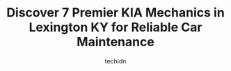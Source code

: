 ---
layout: ampstory
image: https://images.unsplash.com/photo-1474015977340-64a93f54a9f5?ixlib=rb-4.0.3&ixid=MnwxMjA3fDB8MHxwaG90by1wYWdlfHx8fGVufDB8fHx8&auto=format&fit=crop&w=640&h=853&q=80
author: techidn
featured: false
description: Experience the excellence of automotive service by visiting the 7 best KIA Mechanic in Lexington KY, USA. With their expertise, attention to detail, and commitment to customer satisfaction, 
title: Discover 7 Premier KIA Mechanics in Lexington KY for Reliable Car Maintenance
cover:
   title: Discover 7 Premier KIA Mechanics in Lexington KY for Reliable Car Maintenance
   subtitle: Rickpate
   background: https://images.unsplash.com/photo-1474015977340-64a93f54a9f5?ixlib=rb-4.0.3&ixid=MnwxMjA3fDB8MHxwaG90by1wYWdlfHx8fGVufDB8fHx8&auto=format&fit=crop&w=640&h=853&q=80

pages: 
 - layout: thirds
   top: <h1>#1 Strong Auto</h1>
   bottom: "<p>Have done business with Strong Auto for yearsThe owners are very knowledgeableAbout the used car industryBest financing options in townKris is always very professionalCou</p>"
   background: https://www.knot35.com/toplist/wp-content/uploads/2023/06/best-kia-mechanic-1-in-lexington-ky-1685838906.jpeg
   backgroundblur: true
 - layout: thirds
   top: <h1>#2 Kentucky Collision Center - South Broadway</h1>
   bottom: "<p>422 Angliana Ave, Lexington, KY 40508, United States</p>"
   background: https://www.knot35.com/toplist/wp-content/uploads/2023/06/best-kia-mechanic-2-in-lexington-ky-1685838907.jpeg
   cta:
      link: https://www.knot35.com/toplist/discover-7-premier-kia-mechanics-in-lexington-ky-for-reliable-car-maintenance/
      text: Discover 7 Premier KIA Mechanics in Lexington KY for Reliable Car Maintenance
 - layout: thirds
   top: <h1>#3 Tonys Automotive Repair, LCC.</h1>
   bottom: "<p>857 Angliana Ave, Lexington, KY 40508, United States</p>"
   background: https://www.knot35.com/toplist/wp-content/uploads/2023/06/best-kia-mechanic-3-in-lexington-ky-1685838907.jpeg
   cta:
      link: https://www.knot35.com/toplist/discover-7-premier-kia-mechanics-in-lexington-ky-for-reliable-car-maintenance/
      text: Discover 7 Premier KIA Mechanics in Lexington KY for Reliable Car Maintenance
 - layout: thirds
   top: <h1>#4 Broadway Auto Mall</h1>
   bottom: "<p>1651 N Broadway, Lexington, KY 40505, United States</p>"
   background: https://images.unsplash.com/photo-1618005182384-a83a8bd57fbe?ixlib=rb-4.0.3&ixid=MnwxMjA3fDB8MHxwaG90by1wYWdlfHx8fGVufDB8fHx8&auto=format&fit=crop&w=640&h=853&q=80
   cta:
      link: https://www.knot35.com/toplist/discover-7-premier-kia-mechanics-in-lexington-ky-for-reliable-car-maintenance/
      text: Discover 7 Premier KIA Mechanics in Lexington KY for Reliable Car Maintenance
 - layout: thirds
   top: <h1>#5 Rod Hatfield Chevrolet Service</h1>
   bottom: "<p>232 W New Cir Rd, Lexington, KY 40505, United States</p>"
   background: https://images.unsplash.com/photo-1522441815192-d9f04eb0615c?ixlib=rb-4.0.3&ixid=MnwxMjA3fDB8MHxwaG90by1wYWdlfHx8fGVufDB8fHx8&auto=format&fit=crop&w=640&h=853&q=80
   cta:
      link: https://www.knot35.com/toplist/discover-7-premier-kia-mechanics-in-lexington-ky-for-reliable-car-maintenance/
      text: Discover 7 Premier KIA Mechanics in Lexington KY for Reliable Car Maintenance
 - layout: thirds
   top: <h1>#6 Goodyear Auto Service</h1>
   bottom: "<p>2950 Richmond Rd Ste 7, Lexington, KY 40509, United States</p>"
   background: https://images.unsplash.com/photo-1613843873231-1447db182f97?ixlib=rb-4.0.3&ixid=MnwxMjA3fDB8MHxwaG90by1wYWdlfHx8fGVufDB8fHx8&auto=format&fit=crop&w=640&h=853&q=80
   cta:
      link: https://www.knot35.com/toplist/discover-7-premier-kia-mechanics-in-lexington-ky-for-reliable-car-maintenance/
      text: Discover 7 Premier KIA Mechanics in Lexington KY for Reliable Car Maintenance
 - layout: thirds
   top: <h1>#7 Import Auto Specialists Inc.</h1>
   bottom: "<p>1373 Pridemore Ct, Lexington, KY 40505, United States</p>"
   background: https://images.unsplash.com/photo-1518640467707-6811f4a6ab73?ixlib=rb-4.0.3&ixid=MnwxMjA3fDB8MHxwaG90by1wYWdlfHx8fGVufDB8fHx8&auto=format&fit=crop&w=640&h=853&q=80
   cta:
      link: https://www.knot35.com/toplist/discover-7-premier-kia-mechanics-in-lexington-ky-for-reliable-car-maintenance/
      text: Discover 7 Premier KIA Mechanics in Lexington KY for Reliable Car Maintenance
 - layout: thirds
   middle: Continue reading...
   background: https://images.unsplash.com/photo-1540457036297-448b6b99e91c?ixlib=rb-4.0.3&ixid=MnwxMjA3fDB8MHxwaG90by1wYWdlfHx8fGVufDB8fHx8&auto=format&fit=crop&w=640&h=853&q=80
   cta:
      link: https://www.knot35.com/toplist/discover-7-premier-kia-mechanics-in-lexington-ky-for-reliable-car-maintenance/
      text: Discover 7 Premier KIA Mechanics in Lexington KY for Reliable Car Maintenance
      
---